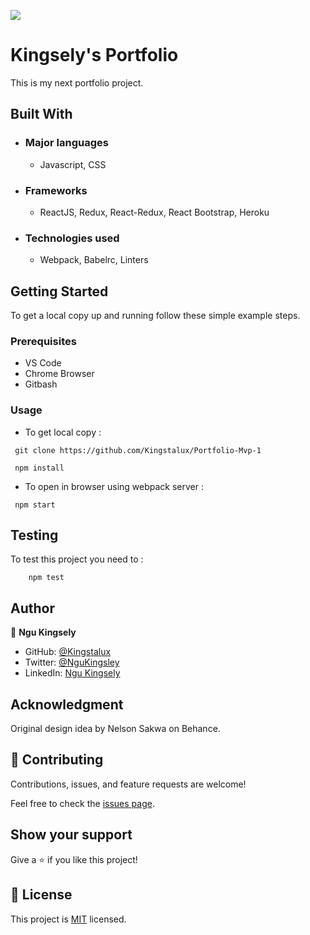 ![](https://img.shields.io/badge/Microverse-blueviolet)

# Kingsely's Portfolio
This is my next portfolio project.

## Built With

- ### Major languages
  - Javascript, CSS
- ### Frameworks
  - ReactJS, Redux, React-Redux, React Bootstrap, Heroku
- ### Technologies used
  - Webpack, Babelrc, Linters


## Getting Started

To get a local copy up and running follow these simple example steps.

### Prerequisites

- VS Code
- Chrome Browser
- Gitbash


### Usage
- To get local copy :
 ``` node
  git clone https://github.com/Kingstalux/Portfolio-Mvp-1
  ```
  ```node
   npm install
 ```
 - To open in browser using webpack server :
  ```node
   npm start
 ```

 ## Testing

To test this project you need to :
``` node
    npm test
```


## Author

👤 **Ngu Kingsely**

- GitHub: [@Kingstalux](https://github.com/Kingstalux)
- Twitter: [@NguKingsley](https://twitter.com/NguKingsley)
- LinkedIn: [Ngu Kingsely](https://www.linkedin.com/in/ngu-kingsely-junior-cho-974b60136/)
## Acknowledgment

Original design idea by Nelson Sakwa on Behance.

## 🤝 Contributing



Contributions, issues, and feature requests are welcome!

Feel free to check the [issues page](https://github.com/Kingstalux/Portfolio-Mvp-1/issues).

## Show your support

Give a ⭐️ if you like this project!


## 📝 License

This project is [MIT](./MIT.md) licensed.
